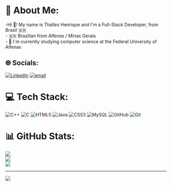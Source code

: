 # 💫 About Me:
-Hi 👋! My name is Thalles Henrique and I'm a Full-Stack Developer, from Brasil 🇧🇷<br>- 🇧🇷 Brazilian from Alfenas / Minas Gerais<br>- 🌱 I´m currently studying computer science at the Federal University of Alfenas


## 🌐 Socials:
[![LinkedIn](https://img.shields.io/badge/LinkedIn-%230077B5.svg?logo=linkedin&logoColor=white)](https://linkedin.com/in/https://www.linkedin.com/in/thalles-henrique-gonzaga/) [![email](https://img.shields.io/badge/Email-D14836?logo=gmail&logoColor=white)](mailto:henriquethalles403@gmail.com) 

# 💻 Tech Stack:
![C++](https://img.shields.io/badge/c++-%2300599C.svg?style=for-the-badge&logo=c%2B%2B&logoColor=white) ![C](https://img.shields.io/badge/c-%2300599C.svg?style=for-the-badge&logo=c&logoColor=white) ![HTML5](https://img.shields.io/badge/html5-%23E34F26.svg?style=for-the-badge&logo=html5&logoColor=white) ![Java](https://img.shields.io/badge/java-%23ED8B00.svg?style=for-the-badge&logo=openjdk&logoColor=white) ![CSS3](https://img.shields.io/badge/css3-%231572B6.svg?style=for-the-badge&logo=css3&logoColor=white) ![MySQL](https://img.shields.io/badge/mysql-4479A1.svg?style=for-the-badge&logo=mysql&logoColor=white) ![GitHub](https://img.shields.io/badge/github-%23121011.svg?style=for-the-badge&logo=github&logoColor=white) ![Git](https://img.shields.io/badge/git-%23F05033.svg?style=for-the-badge&logo=git&logoColor=white)
# 📊 GitHub Stats:
![](https://github-readme-stats.vercel.app/api?username=ThallesHR&theme=gotham&hide_border=false&include_all_commits=false&count_private=false)<br/>
![](https://nirzak-streak-stats.vercel.app/?user=ThallesHR&theme=gotham&hide_border=false)<br/>
![](https://github-readme-stats.vercel.app/api/top-langs/?username=ThallesHR&theme=gotham&hide_border=false&include_all_commits=false&count_private=false&layout=compact)

---
[![](https://visitcount.itsvg.in/api?id=ThallesHR&icon=0&color=0)](https://visitcount.itsvg.in)

<!-- Proudly created with GPRM ( https://gprm.itsvg.in ) -->
